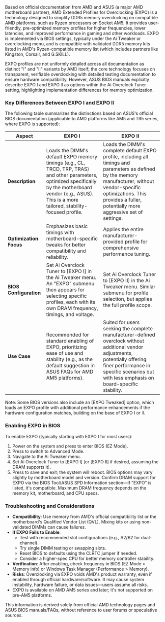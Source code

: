 Based on official documentation from AMD and ASUS (a major AMD motherboard partner), AMD Extended Profiles for Overclocking (EXPO) is a technology designed to simplify DDR5 memory overclocking on compatible AMD platforms, such as Ryzen processors on Socket AM5. It provides user-friendly, pre-optimized memory profiles for higher frequencies, lower latencies, and improved performance in gaming and other workloads. EXPO is implemented via BIOS settings, typically under the Ai Tweaker or overclocking menu, and is compatible with validated DDR5 memory kits listed in AMD's Ryzen-compatible memory list (which includes partners like Kingston, Corsair, and G.SKILL).

EXPO profiles are not uniformly detailed across all documentation as distinct "I" and "II" variants by AMD itself; the core technology focuses on transparent, verifiable overclocking with detailed testing documentation to ensure hardware compatibility. However, ASUS BIOS manuals explicitly describe EXPO I and EXPO II as options within the Ai Overclock Tuner setting, highlighting implementation differences for memory optimization.

### Key Differences Between EXPO I and EXPO II
The following table summarizes the distinctions based on ASUS's official BIOS documentation (applicable to AMD platforms like AM5 and TR5 series, where EXPO is supported):

| Aspect              | EXPO I                                                                 | EXPO II                                                                |
|---------------------|------------------------------------------------------------------------|------------------------------------------------------------------------|
| **Description**     | Loads the DIMM's default EXPO memory timings (e.g., CL, TRCD, TRP, TRAS) and other parameters, optimized specifically by the motherboard vendor (e.g., ASUS). This is a more tailored, stability-focused profile. | Loads the DIMM's complete default EXPO profile, including all timings and parameters as defined by the memory manufacturer, without vendor-specific optimizations. This provides a fuller, potentially more aggressive set of settings. |
| **Optimization Focus** | Emphasizes basic timings with motherboard-specific tweaks for better compatibility and reliability. | Applies the entire manufacturer-provided profile for comprehensive performance tuning. |
| **BIOS Configuration** | Set Ai Overclock Tuner to [EXPO I] in the Ai Tweaker menu. An "EXPO" submenu then appears for selecting specific profiles, each with its own DRAM frequency, timings, and voltage. | Set Ai Overclock Tuner to [EXPO II] in the Ai Tweaker menu. Similar submenu for profile selection, but applies the full profile scope. |
| **Use Case**        | Recommended for standard enabling of EXPO, prioritizing ease of use and stability (e.g., as the default suggestion in ASUS FAQs for AMD AM5 platforms). | Suited for users seeking the complete manufacturer-defined overclock without additional vendor adjustments, potentially offering finer performance in specific scenarios but with less emphasis on board-specific stability. |

Note: Some BIOS versions also include an [EXPO Tweaked] option, which loads an EXPO profile with additional performance enhancements if the hardware configuration matches, building on the base of EXPO I or II.

### Enabling EXPO in BIOS
To enable EXPO (typically starting with EXPO I for most users):
1. Power on the system and press <Delete> to enter BIOS (EZ Mode).
2. Press <F7> to switch to Advanced Mode.
3. Navigate to the Ai Tweaker menu.
4. Set Ai Overclock Tuner to [EXPO I] (or [EXPO II] if desired, assuming the DRAM supports it).
5. Press <F10> to save and exit; the system will reboot.
BIOS options may vary slightly by motherboard model and version. Confirm DRAM support for EXPO via the BIOS Tool\ASUS SPD Information section—if "EXPO" is listed, it's compatible. Maximum DRAM frequency depends on the memory kit, motherboard, and CPU specs.

### Troubleshooting and Considerations
- **Compatibility**: Use memory from AMD's official compatibility list or the motherboard's Qualified Vendor List (QVL). Mixing kits or using non-validated DIMMs can cause failures.
- **If EXPO Fails to Enable**: 
  - Test with recommended slot configurations (e.g., A2/B2 for dual-channel).
  - Try single DIMM testing or swapping slots.
  - Reset BIOS to defaults using the CLRTC jumper if needed.
  - Consider a higher-spec CPU for better memory controller stability.
- **Verification**: After enabling, check frequency in BIOS (EZ Mode > Memory info) or Windows Task Manager (Performance > Memory).
- **Risks**: Overclocking via EXPO voids AMD's product warranty, even if enabled through official hardware/software. It may cause system instability, hardware failure, or data issues—users assume all risks.
- EXPO is available on AMD AM5 series and later; it's not supported on pre-AM5 platforms.

This information is derived solely from official AMD technology pages and ASUS BIOS manuals/FAQs, without reference to user forums or speculative sources.
